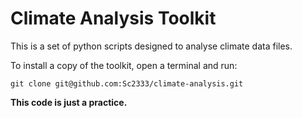 # Climate Analysis Toolkit

This is a set of python scripts designed to analyse climate data files.

To install a copy of the toolkit, open a terminal and run: 
```
git clone git@github.com:Sc2333/climate-analysis.git
```

**This  code is just a practice.**
